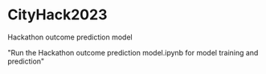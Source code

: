 # CityHack2023
Hackathon outcome prediction model

"Run the Hackathon outcome prediction model.ipynb for model training and prediction"
